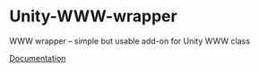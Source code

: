 Unity-WWW-wrapper
=================

WWW wrapper – simple but usable add-on for Unity WWW class

[Documentation](http://ucss.webjema.com/http/documentation.html)